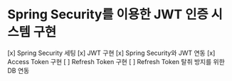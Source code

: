 # Spring Security를 이용한 JWT 인증 시스템 구현
[x] Spring Security 세팅
[x] JWT 구현
[x] Spring Security와 JWT 연동
[x] Access Token 구현
[ ] Refresh Token 구현
[ ] Refresh Token 탈취 방지를 위한 DB 연동  